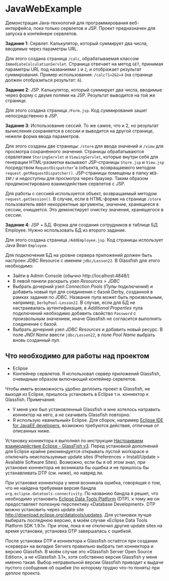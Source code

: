 # JavaWebExample

Демонстрация Java-технологий для программирования веб-интерфейса, пока только сервлетов и JSP.
Проект предназначен для запуска в контейнере сервлетов.

**Задание 1**: Сервлет. Калькулятор, который суммирует два числа, вводимые через параметры URL.

Для этого создана страница `/calc`, обрабатываемая классом `ImmediateCalculationServlet`.
Страница отвечает на метод `GET`, принимая параметры URL под названиями `1` и `2`, и отображает результат суммирования.  Пример использования: `/calc?1=2&2=4` (на странице должен отобразиться результат: `6`).

**Задание 2**: JSP. Калькулятор, который суммирует два числа, вводимые через форму с двумя полями на JSP. Результат выводится на той же странице.

Для этого создана страница `/Form.jsp`.  Код суммирования зашит непосредственно в JSP.

**Задание 3**: Использование сессий. То же самое, что и 2, но результат вычисления сохраняется в сессии и выводится на другой странице, нежели форма ввода параметров.

Для этого созданы две страницы: `/store` для ввода значений и `/view` для просмотра сохранённого значения.  Страницы обрабатываются сервлетами `StoringServlet` и `ViewingServlet`, которые внутри себя для генерации HTML-разметки вызывают JSP-страницы `Store.jsp` и `View.jsp` посредством `RequestDispatcher`'а (объекта, возвращаемого методом `request.getRequestDispatcher()`.  JSP-страницы помещены в папку `WEB-INF/` и недоступны для просмотра через браузер.  Таким образом продемонстировано взаимодействие сервлетов с JSP.

Для работы с сессией используется объект, возвращаемый методом `request.getSession()`.  В случае, если в HTML-форме на странице `/store` пользователь ввёл некорректные аргументы, значение, хранящееся в сессии, очищается.  Это демонстирует очистку значения, хранящегося в сессии.

**Задание 4**: JSP + БД. Форма для создания сотрудников в таблице БД Employee. Нужно использовать БД из второго задания.

Для этого создана страница `/AddEmployee.jsp`.  Код страницы использует Java Bean `Employee`.

Для подключения БД на уровне сервера приложений должен быть настроен JDBC Resource с именем `jdbc/Lesson22`.  В Glassfish для этого необходимо:

  * Зайти в Admin Console (обычно http://localhost:4848/)
  * В левой панели раскрыть узел *Resources* > *JDBC*
  * Выбрать дочерний узел *Connection Pools* (*Пулы подключений*) и добавить новый пул для соединения с базой Derby, созданной в рамках задания по JDBC.  Название пула может быть произвольным, например, `DerbyPool-Lesson22`.  В случае, если для БД не настраивалась аутентификация, в *Additional Properties* пула подключений необходимо добавить свойство `Password` с произвольным значением, иначе Glassfish не согласится выполнять соединение с базой.
  * Выбрать дочерний узел *JDBC Resources* и добавить новый ресурс.  В поле *JNDI Name* ввести `jdbc/Lesson22`, в поле *Pool Name* выбрать вновь созданный пул.

## Что необходимо для работы над проектом

  * Eclipse
  * Контейнер сервлетов.  Я использовал сервер приложений Glassfish, очевидным образом включающий контейнер сервлетов.

Чтобы иметь возможность удобно деплоить проект в Glassfish, не выходя из Eclipse, пришлось установить в Eclipse т.н. коннектор к Glassfish.  Примечания:

  * У меня уже был установленный Glassfish и мне хотелось натравить коннектор на него, а не скачивать Glassfish повторно.
  * Я использую «ванильный» Eclipse.  Для сборок, например [Eclipse IDE for JavaEE developers][1], возможно требуются действия, отличные от описанных ниже.

Установку коннектора я выполнял по инструкции [Настраиваем взаимодействие Eclipse - GlassFish v3][2].  Перед установкой дополнений для Eclipse крайне рекомендуется открывать пустой workspace и отключать неиспользуемые update sites (Preferences > Install/Update > Available Software Sites).  Возможно, если бы я об этом знал, при установке коннектора не возникала бы ошибка и не пришлось бы устанавливать DTP (см. ниже), но навряд ли.

При установке коннектора у меня возникала ошибка, говорящая о том, что не найдена требуемая версия бандла `org.eclipse.datatools.connectivity`.  По названию бандла я решил, что необходимо установить [Eclipse Data Tools Platform][3] (DTP), к тому же он предоставляет полезную перспективу «Database Development».  DTP можно установить через update site http://download.eclipse.org/datatools/updates.  Для установки лучше выбирать последнюю версию, в моём случае  «Eclipse Data Tools Platform SDK 1.9.1».  При этом, пока я не отключил другие update sites на время установки, установка DTP завершалась с ошибкой.

После установки DTP и коннектора к Glassfish остаётся при создании «сервера» на вкладке Servers правильно выбрать тип коннектора и версию Glassfish.  В моём случае это «Glassfish Server Open Source Edition», а не «Glassfish 3.1», хотя собственно версия Glassfish у меня именно такая.  Выбор неправильной версии Glassfish приводит к выдаче пустого сообщения об ошибке (по которому трудно что-то понять) при деплое проекта.

[1]: http://eclipse.org/downloads/moreinfo/jee.php
[2]: http://samolisov.blogspot.com/2010/08/eclipse-glassfish-30.html
[3]: http://eclipse.org/datatools/
